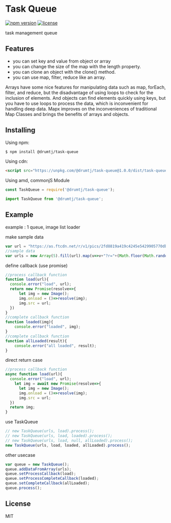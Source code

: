 # Task Queue

[![npm version](https://img.shields.io/npm/v/@drumtj/task-queue.svg?style=flat)](https://www.npmjs.com/package/@drumtj/task-queue)
[![license](https://img.shields.io/npm/l/@drumtj/task-queue.svg)](#)

task management queue

## Features

- you can set key and value from object or array
- you can change the size of the map with the length property.
- you can clone an object with the clone() method.
- you can use map, filter, reduce like an array.

Arrays have some nice features for manipulating data such as map, forEach, filter, and reduce, but the disadvantage of using loops to check for the inclusion of elements. And objects can find elements quickly using keys, but you have to use loops to process the data, which is inconvenient for handling deep data. Mapx improves on the inconveniences of traditional Map Classes and brings the benefits of arrays and objects.

## Installing

Using npm:

```bash
$ npm install @drumtj/task-queue
```

Using cdn:

```html
<script src="https://unpkg.com/@drumtj/task-queue@1.0.0/dist/task-queue.js"></script>
```

Using amd, commonjS Module

```js
const TaskQueue = require('@drumtj/task-queue');
```

```js
import TaskQueue from '@drumtj/task-queue';
```

## Example
example : 1 queue, image list loader

make sample data
```js
var url = "https://as.ftcdn.net/r/v1/pics/2fd8819a419c4245e5429905770db4b570661f48/home/discover_collections/Images.jpg";
//sample data
var urls = new Array(5).fill(url).map(v=>v+"?r="+(Math.floor(Math.random()*10000)));
```

define callback (use promise)
```js
//process callback function
function load(url){
  console.error("load", url);
  return new Promise(resolve=>{
      let img = new Image();
      img.onload = ()=>resolve(img);
      img.src = url;
  })
}
//complete callback function
function loaded(img){
	console.error("loaded", img);
}
//complete callback function
function allLoaded(result){
	console.error("all loaded", result);
}
```

direct return case
```js
//process callback function
async function load(url){  
  console.error("load", url);
	let img = await new Promise(resolve=>{
      let img = new Image();
      img.onload = ()=>resolve(img);
      img.src = url;
  })
  return img;
}
```


use TaskQueue
```js
// new TaskQueue(urls, load).process();
// new TaskQueue(urls, load, loaded).process();
// new TaskQueue(urls, load, null, allLoaded).process();
new TaskQueue(urls, load, loaded, allLoaded).process();
```

other usecase
```js
var queue = new TaskQueue();
queue.addDataFromArray(urls);
queue.setProcessCallback(load);
queue.setProcessCompleteCallback(loaded);
queue.setCompleteCallback(allLoaded);
queue.process();
```




## License

MIT
